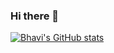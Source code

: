 ### Hi there 👋

<!--
**bhavidhingra/bhavidhingra** is a ✨ _special_ ✨ repository because its `README.md` (this file) appears on your GitHub profile.

Here are some ideas to get you started:

- 🔭 I’m currently working on ...
- 🌱 I’m currently learning ...
- 👯 I’m looking to collaborate on ...
- 🤔 I’m looking for help with ...
- 💬 Ask me about ...
- 📫 How to reach me: ...
- 😄 Pronouns: ...
- ⚡ Fun fact: ...
-->

[![Bhavi's GitHub stats](https://github-readme-stats.vercel.app/api?username=bhavidhingra&count_private=true&show_icons=true&theme=dracula&hide=stars,issues)](https://github.com/anuraghazra/github-readme-stats)

